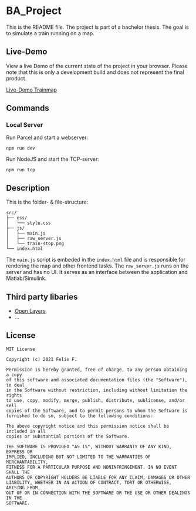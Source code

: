 # BA_Project

This is the README file. The project is part of a bachelor thesis. The goal is to simulate a train running on a map.

## Live-Demo

View a live Demo of the current state of the project in your browser. Please note that this is only a development build and does not represent the final product.

[Live-Demo Trainmap](https://redr.uber.space/zuege)

## Commands

### Local Server

Run Parcel and start a webserver:
```
npm run dev
```
Run NodeJS and start the TCP-server:
```
npm run tcp
```

## Description

This is the folder- & file-structure:
```
src/
├── css/
│   └── style.css
├── js/
│   ├── main.js
│   ├── raw_server.js
│   └── train-stop.png
└── index.html
```
The `main.js` script is embeded in the `index.html` file and is responsible for rendering the map and other frontend tasks. The `raw_server.js` runs on the server and has no UI. It serves as an interface between the application and Matlab/Simulink.


## Third party libaries

- [Open Layers](https://github.com/openlayers/openlayers)
- ...

## License

    MIT License

    Copyright (c) 2021 Felix F.

    Permission is hereby granted, free of charge, to any person obtaining a copy
    of this software and associated documentation files (the "Software"), to deal
    in the Software without restriction, including without limitation the rights
    to use, copy, modify, merge, publish, distribute, sublicense, and/or sell
    copies of the Software, and to permit persons to whom the Software is
    furnished to do so, subject to the following conditions:

    The above copyright notice and this permission notice shall be included in all
    copies or substantial portions of the Software.

    THE SOFTWARE IS PROVIDED "AS IS", WITHOUT WARRANTY OF ANY KIND, EXPRESS OR
    IMPLIED, INCLUDING BUT NOT LIMITED TO THE WARRANTIES OF MERCHANTABILITY,
    FITNESS FOR A PARTICULAR PURPOSE AND NONINFRINGEMENT. IN NO EVENT SHALL THE
    AUTHORS OR COPYRIGHT HOLDERS BE LIABLE FOR ANY CLAIM, DAMAGES OR OTHER
    LIABILITY, WHETHER IN AN ACTION OF CONTRACT, TORT OR OTHERWISE, ARISING FROM,
    OUT OF OR IN CONNECTION WITH THE SOFTWARE OR THE USE OR OTHER DEALINGS IN THE
    SOFTWARE.
